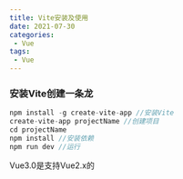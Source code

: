 ```yaml
---
title: Vite安装及使用
date: 2021-07-30
categories:
 - Vue
tags:
 - Vue
---
```


<!--more-->

### 安装Vite创建一条龙  
```js
npm install -g create-vite-app //安装Vite
create-vite-app projectName //创建项目
cd projectName 
npm install //安装依赖
npm run dev //运行
```
Vue3.0是支持Vue2.x的  
